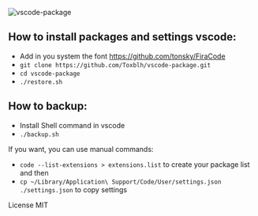 ![vscode-package](https://user-images.githubusercontent.com/2198153/29383357-cc9f6d0a-82d8-11e7-9396-fe1d45740e18.png)

## How to install packages and settings vscode:
* Add in you system the font https://github.com/tonsky/FiraCode
* `git clone https://github.com/Toxblh/vscode-package.git`
* `cd vscode-package`
* `./restore.sh`

## How to backup:
* Install Shell command in vscode
* `./backup.sh`

If you want, you can use manual commands:
 - ```code --list-extensions > extensions.list``` to create your package list and then
 - ```cp ~/Library/Application\ Support/Code/User/settings.json ./settings.json``` to copy settings

License MIT
